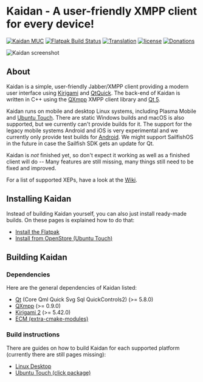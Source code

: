 # Kaidan - A user-friendly XMPP client for every device!

[![Kaidan MUC](https://search.jabbercat.org/api/1.0/badge?address=kaidan@muc.kaidan.im)](https://i.kaidan.im)
[![Flatpak Build Status](https://binary-factory.kde.org/buildStatus/icon?job=Kaidan_flatpak)](https://binary-factory.kde.org/job/Kaidan_flatpak/)
[![Translation](https://hosted.weblate.org/widgets/kaidan/-/svg-badge.svg)](https://hosted.weblate.org/projects/kaidan/translations/)
[![license](https://img.shields.io/badge/License-GPLv3%2B%20%2F%20CC%20BY--SA%204.0-blue.svg)](https://raw.githubusercontent.com/kaidanim/kaidan/master/LICENSE)
[![Donations](https://img.shields.io/liberapay/patrons/kaidan.svg?logo=liberapay)](https://liberapay.com/kaidan)

![Kaidan screenshot](https://www.kaidan.im/images/screenshot.png)

## About

Kaidan is a simple, user-friendly Jabber/XMPP client providing a modern user
interface using [Kirigami][kg] and [QtQuick][qquick]. The back-end of Kaidan is
written in C++ using the [QXmpp][qxmpp] XMPP client library and [Qt 5][qt].

Kaidan runs on mobile and desktop Linux systems, including Plasma Mobile and
[Ubuntu Touch][openstore]. There are static Windows builds and macOS is also
supported, but we currently can't provide builds for it. The support for the
legacy mobile systems Android and iOS is very experimental and we currently only
provide test builds for [Android][android]. We might support SailfishOS in the
future in case the Sailfish SDK gets an update for Qt.

Kaidan is *not* finished yet, so don't expect it working as well as a finished
client will do -- Many features are still missing, many things still need to be
fixed and improved.

For a list of supported XEPs, have a look at the [Wiki][supp-xeps].

## Installing Kaidan

Instead of building Kaidan yourself, you can also just install ready-made builds. On these pages is explained
how to do that:
 * [Install the Flatpak](https://invent.kde.org/kde/kaidan/wikis/install/flatpak)
 * [Install from OpenStore (Ubuntu Touch)][openstore]

## Building Kaidan

### Dependencies

Here are the general dependencies of Kaidan listed:
 * [Qt](https://doc.qt.io/qt-5/build-sources.html) (Core Qml Quick Svg Sql QuickControls2) (>= 5.8.0)
 * [QXmpp][qxmpp] (>= 0.9.0)
 * [Kirigami 2](https://phabricator.kde.org/source/kirigami/) (>= 5.42.0)
 * [ECM (extra-cmake-modules)](https://api.kde.org/ecm/manual/ecm.7.html)

### Build instructions

There are guides on how to build Kaidan for each supported platform (currently there are still pages missing):
 * [Linux Desktop](https://invent.kde.org/kde/kaidan/wikis/building/linux-debian-based)
 * [Ubuntu Touch (click package)](https://invent.kde.org/kde/kaidan/wikis/building/ubuntu-touch)


[kg]: https://kde.org/products/kirigami/
[qquick]: https://wiki.qt.io/Qt_Quick
[qxmpp]: http://qxmpp.org
[qt]: https://www.qt.io/
[openstore]: https://open-store.io/app/im.kaidan.kaidan
[android]: https://www.kaidan.im/download/#android
[supp-xeps]: https://invent.kde.org/kde/kaidan/wikis/Supported-XEPs
